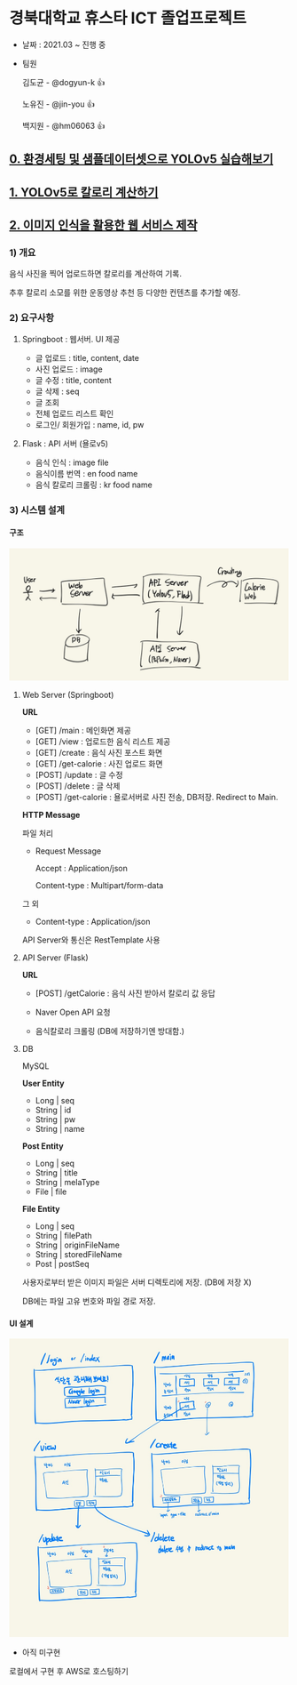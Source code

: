 # 경북대학교 휴스타 ICT 졸업프로젝트

- 날짜 : 2021.03 ~ 진행 중

- 팀원

  김도균 - @dogyun-k 👍
  
  노유진 - @jin-you 👍
  
  백지원 - @hm06063 👍


## [0. 환경세팅 및 샘플데이터셋으로 YOLOv5 실습해보기](https://github.com/dogyun-k/Yolov5/blob/main/Summary/%EC%9A%9C%EB%A1%9C%EC%8B%A4%EC%8A%B5%ED%95%B4%EB%B3%B4%EA%B8%B0.md)

## [1. YOLOv5로 칼로리 계산하기](https://github.com/dogyun-k/Yolov5/blob/main/Summary/Food.md)

## [2. 이미지 인식을 활용한 웹 서비스 제작](https://github.com/dogyun-k/dietblog)

### 1) 개요 

음식 사진을 찍어 업로드하면 칼로리를 계산하여 기록.

추후 칼로리 소모를 위한 운동영상 추천 등 다양한 컨텐츠를 추가할 예정.


### 2) 요구사항

1. Springboot : 웹서버. UI 제공

	- 글 업로드 : title, content, date
	- 사진 업로드 : image
	- 글 수정 : title, content
	- 글 삭제 : seq
	- 글 조회
	- 전체 업로드 리스트 확인
	- 로그인/ 회원가입 : name, id, pw

2. Flask : API 서버 (욜로v5)

	- 음식 인식 : image file
	- 음식이름 번역 : en food name
	- 음식 칼로리 크롤링 : kr food name

	
### 3) 시스템 설계

#### 구조

![구조](Summary/images/구조.png)

1. Web Server (Springboot)

	**URL**
	- [GET] /main : 메인화면 제공
	- [GET] /view : 업로드한 음식 리스트 제공
	- [GET] /create : 음식 사진 포스트 화면
	- [GET] /get-calorie : 사진 업로드 화면
	- [POST] /update : 글 수정
	- [POST] /delete : 글 삭제
	- [POST] /get-calorie : 욜로서버로 사진 전송, DB저장. Redirect to Main.
	
	**HTTP Message**

	파일 처리

	- Request Message
		
		Accept : Application/json

		Content-type : Multipart/form-data

	그 외 

	- Content-type : Application/json

	API Server와 통신은 RestTemplate 사용

2. API Server (Flask)

	**URL**
	- [POST] /getCalorie : 음식 사진 받아서 칼로리 값 응답
  
	- Naver Open API 요청
	- 음식칼로리 크롤링	(DB에 저장하기엔 방대함.)

3. DB

	MySQL

	**User Entity**
	- Long | seq
	- String | id
	- String | pw
	- String | name

	**Post Entity**
	- Long | seq
	- String | title
	- String | melaType
	- File | file

	**File Entity**
	- Long | seq
	- String | filePath
	- String | originFileName
	- String | storedFileName
	- Post | postSeq


	사용자로부터 받은 이미지 파일은 서버 디렉토리에 저장. (DB에 저장 X)

	DB에는 파일 고유 번호와 파일 경로 저장.

#### UI 설계

![UI설계](Summary/images/UI설계.jpg)

- 아직 미구현


로컬에서 구현 후 AWS로 호스팅하기
